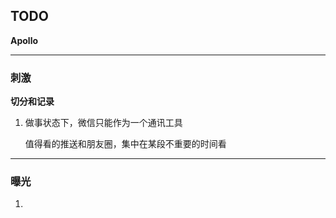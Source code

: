 ## TODO

**Apollo**



---

### 刺激

**切分和记录**



1. 做事状态下，微信只能作为一个通讯工具

   值得看的推送和朋友圈，集中在某段不重要的时间看





---

### 曝光

1. 









